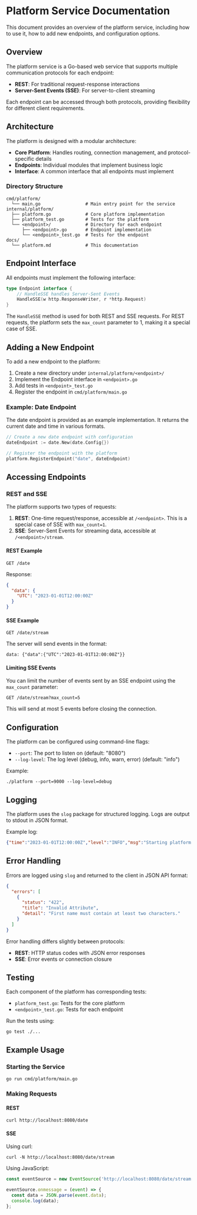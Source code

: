 # Platform Service Documentation

This document provides an overview of the platform service, including how to use it, how to add new endpoints, and configuration options.

## Overview

The platform service is a Go-based web service that supports multiple communication protocols for each endpoint:

- **REST**: For traditional request-response interactions
- **Server-Sent Events (SSE)**: For server-to-client streaming

Each endpoint can be accessed through both protocols, providing flexibility for different client requirements.

## Architecture

The platform is designed with a modular architecture:

- **Core Platform**: Handles routing, connection management, and protocol-specific details
- **Endpoints**: Individual modules that implement business logic
- **Interface**: A common interface that all endpoints must implement

### Directory Structure

```
cmd/platform/
  └── main.go                 # Main entry point for the service
internal/platform/
  ├── platform.go             # Core platform implementation
  ├── platform_test.go        # Tests for the platform
  └── <endpoint>/             # Directory for each endpoint
      ├── <endpoint>.go       # Endpoint implementation
      └── <endpoint>_test.go  # Tests for the endpoint
docs/
  └── platform.md             # This documentation
```

## Endpoint Interface

All endpoints must implement the following interface:

```go
type Endpoint interface {
	// HandleSSE handles Server-Sent Events
	HandleSSE(w http.ResponseWriter, r *http.Request)
}
```

The `HandleSSE` method is used for both REST and SSE requests. For REST requests, the platform sets the `max_count` parameter to 1, making it a special case of SSE.

## Adding a New Endpoint

To add a new endpoint to the platform:

1. Create a new directory under `internal/platform/<endpoint>/`
2. Implement the Endpoint interface in `<endpoint>.go`
3. Add tests in `<endpoint>_test.go`
4. Register the endpoint in `cmd/platform/main.go`

### Example: Date Endpoint

The date endpoint is provided as an example implementation. It returns the current date and time in various formats.

```go
// Create a new date endpoint with configuration
dateEndpoint := date.New(date.Config{})

// Register the endpoint with the platform
platform.RegisterEndpoint("date", dateEndpoint)
```

## Accessing Endpoints

### REST and SSE

The platform supports two types of requests:

1. **REST**: One-time request/response, accessible at `/<endpoint>`. This is a special case of SSE with `max_count=1`.
2. **SSE**: Server-Sent Events for streaming data, accessible at `/<endpoint>/stream`.

#### REST Example

```
GET /date
```

Response:

```json
{
  "data": {
    "UTC": "2023-01-01T12:00:00Z"
  }
}
```

#### SSE Example

```
GET /date/stream
```

The server will send events in the format:

```
data: {"data":{"UTC":"2023-01-01T12:00:00Z"}}
```

#### Limiting SSE Events

You can limit the number of events sent by an SSE endpoint using the `max_count` parameter:

```
GET /date/stream?max_count=5
```

This will send at most 5 events before closing the connection.

## Configuration

The platform can be configured using command-line flags:

- `--port`: The port to listen on (default: "8080")
- `--log-level`: The log level (debug, info, warn, error) (default: "info")

Example:

```
./platform --port=9000 --log-level=debug
```

## Logging

The platform uses the `slog` package for structured logging. Logs are output to stdout in JSON format.

Example log:

```json
{"time":"2023-01-01T12:00:00Z","level":"INFO","msg":"Starting platform service","port":"8080","log_level":"info"}
```

## Error Handling

Errors are logged using `slog` and returned to the client in JSON API format:

```json
{
  "errors": [
    {
      "status": "422",
      "title": "Invalid Attribute",
      "detail": "First name must contain at least two characters."
    }
  ]
}
```

Error handling differs slightly between protocols:

- **REST**: HTTP status codes with JSON error responses
- **SSE**: Error events or connection closure

## Testing

Each component of the platform has corresponding tests:

- `platform_test.go`: Tests for the core platform
- `<endpoint>_test.go`: Tests for each endpoint

Run the tests using:

```
go test ./...
```

## Example Usage

### Starting the Service

```
go run cmd/platform/main.go
```

### Making Requests

#### REST

```
curl http://localhost:8080/date
```


#### SSE

Using curl:

```
curl -N http://localhost:8080/date/stream
```

Using JavaScript:

```javascript
const eventSource = new EventSource('http://localhost:8080/date/stream');

eventSource.onmessage = (event) => {
  const data = JSON.parse(event.data);
  console.log(data);
};
